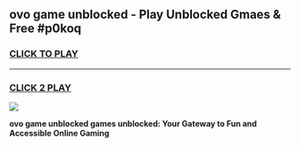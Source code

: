 
## ovo game unblocked - Play Unblocked Gmaes & Free #p0koq
<h3>
<a href="https://news.freeplayer.one?title=ovo_game_unblocked&ref=03M">CLICK TO PLAY</a></h3>
<hr>

<h3>
<a href="https://news.freeplayer.one?title=ovo_game_unblocked&ref=03M">CLICK 2 PLAY</a>
  
</h3>

<a href="https://news.freeplayer.one?title=ovo_game_unblocked&ref=03M"><img src="https://clearcache.store/games.png"></a>


**ovo game unblocked games unblocked: Your Gateway to Fun and Accessible Online Gaming**
